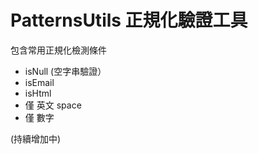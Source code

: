 # PatternsUtils 正規化驗證工具

包含常用正規化檢測條件

 * isNull (空字串驗證）
 * isEmail 
 * isHtml
 * 僅 英文 space
 * 僅 數字
 
(持續增加中)

 
 
